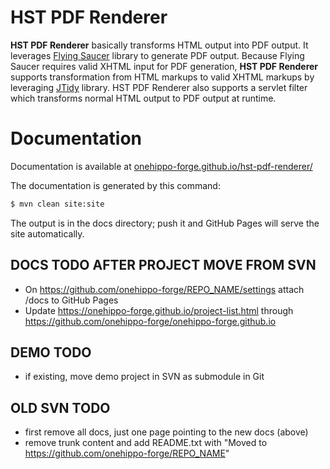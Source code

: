 
# HST PDF Renderer

**HST PDF Renderer** basically transforms HTML output into PDF output.
It leverages [Flying Saucer](http://code.google.com/p/flying-saucer/) library to generate PDF output.
Because Flying Saucer requires valid XHTML input for PDF generation,
**HST PDF Renderer** supports transformation from HTML markups to valid XHTML markups 
by leveraging [JTidy](http://jtidy.sourceforge.net) library.
HST PDF Renderer also supports a servlet filter which transforms normal HTML output to PDF output at runtime.

# Documentation 

Documentation is available at [onehippo-forge.github.io/hst-pdf-renderer/](https://onehippo-forge.github.io/hst-pdf-renderer/)

The documentation is generated by this command:

```bash
$ mvn clean site:site
```

The output is in the docs directory; push it and GitHub Pages will serve the site automatically. 


## DOCS TODO AFTER PROJECT MOVE FROM SVN
- On https://github.com/onehippo-forge/REPO_NAME/settings attach /docs to GitHub Pages 
- Update https://onehippo-forge.github.io/project-list.html through https://github.com/onehippo-forge/onehippo-forge.github.io

## DEMO TODO
- if existing, move demo project in SVN as submodule in Git

## OLD SVN TODO
- first remove all docs, just one page pointing to the new docs (above)
- remove trunk content and add README.txt with "Moved to https://github.com/onehippo-forge/REPO_NAME"